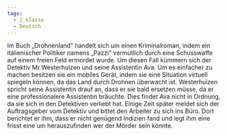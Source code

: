 ```yaml
---
tags:
  - 2_klasse
  - Deutsch
---
```


Im Buch „Drohnenland“ handelt sich um einen Kriminalroman, indem ein italienischer Politiker namens „Pazzi“ vermutlich durch eine Schusswaffe auf einem freien Feld ermordet wurde. Um diesen Fall kümmern sich der Detektiv Mr Westerhuizen und seine Assistentin Ava. Um es einfacher zu machen besitzen sie ein mobiles Gerät, indem sie eine Situation virtuell spiegeln können, da das Land durch Drohnen überwacht ist. Westerhuizen spricht seine Assistentin drauf an, dass er sie bald ersetzen müsse, da er eine professionalere Assistentin bräuchte. Dies findet Ava nicht in Ordnung, da sie sich in den Detektiven verliebt hat. Einige Zeit später meldet sich der Auftragsgeber vom Detektiv und bittet den Arbeiter zu sich ins Büro. Dort berichtet er ihm, dass er nicht genügend Indizien fand und legt ihm eine frisst eine um herauszufinden wer der Mörder sein könnte.


